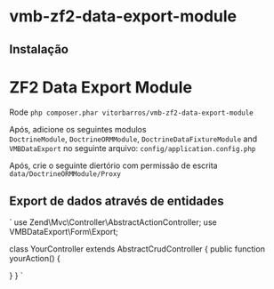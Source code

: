 # vmb-zf2-data-export-module

## Instalação

# ZF2 Data Export Module

Rode
`php composer.phar vitorbarros/vmb-zf2-data-export-module`

Após, adicione os seguintes modulos  
`DoctrineModule`, `DoctrineORMModule`, `DoctrineDataFixtureModule` and `VMBDataExport` no seguinte arquivo: `config/application.config.php`

Após, crie o seguinte diertório com permissão de escrita
`data/DoctrineORMModule/Proxy`

## Export de dados através de entidades

`
use Zend\Mvc\Controller\AbstractActionController;
use VMBDataExport\Form\Export;

class YourController extends AbstractCrudController
{
  public function yourAction()
  {
    
  }
}
`
